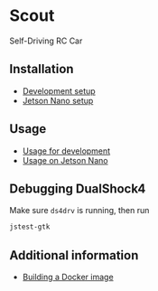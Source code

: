 # Scout

Self-Driving RC Car

## Installation
- [Development setup](./docs/dev-setup.md)
- [Jetson Nano setup](./docs/nano-setup.md)

## Usage
- [Usage for development](./docs/dev-usage.md)
- [Usage on Jetson Nano](./docs/nano-usage.md)

## Debugging DualShock4

Make sure `ds4drv` is running, then run

```bash
jstest-gtk
```

## Additional information

- [Building a Docker image](./docs/docker-build.md)
